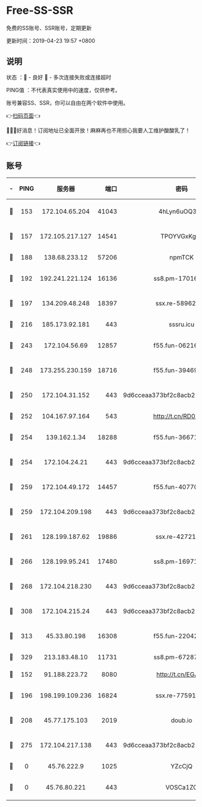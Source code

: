 # Free-SS-SSR

免费的SS账号、SSR账号，定期更新

更新时间：2019-04-23 19:57 +0800

## 说明

状态     ：🙂 - 良好 🙁 - 多次连接失败或连接超时

PING值   ：不代表真实使用中的速度，仅供参考。

账号兼容SS、SSR，你可以自由在两个软件中使用。

👉[扫码页面](https://liesauer.github.io/Free-SS-SSR/)👈

🎉🎉🎉好消息！订阅地址已全面开放！麻麻再也不用担心我要人工维护酸酸乳了！

👉[订阅链接](https://www.liesauer.net/yogurt/subscribe?ACCESS_TOKEN=DAYxR3mMaZAsaqUb)👈

## 账号

|-|PING|服务器|端口|密码|加密方式|区域|
|:----:|:----:|:-----:|-----:|:----:|:----:|:----:|
|🙂|153|172.104.65.204|41043|4hLyn6uOQ3hU|aes-256-cfb|JP|
|🙂|157|172.105.217.127|14541|TPOYVGxKglpi|aes-256-cfb|JP|
|🙂|188|138.68.233.12|57206|npmTCK|rc4-md5|US|
|🙂|192|192.241.221.124|16136|ss8.pm-17016090|aes-256-cfb|US|
|🙂|197|134.209.48.248|18397|ssx.re-58962936|aes-256-cfb|US|
|🙂|216|185.173.92.181|443|sssru.icu|rc4-md5|RU|
|🙂|243|172.104.56.69|12857|f55.fun-06216036|aes-256-cfb|SG|
|🙂|248|173.255.230.159|18716|f55.fun-39469519|aes-256-cfb|US|
|🙂|250|172.104.31.152|443|9d6cceaa373bf2c8acb22e60b6a58be6|aes-256-cfb|US|
|🙂|252|104.167.97.164|543|http://t.cn/RD0D7sx|rc4-md5|CA|
|🙂|254|139.162.1.34|18288|f55.fun-36671353|aes-256-cfb|SG|
|🙂|254|172.104.24.21|443|9d6cceaa373bf2c8acb22e60b6a58be6|aes-256-cfb|US|
|🙂|259|172.104.49.172|14457|f55.fun-40770290|aes-256-cfb|SG|
|🙂|259|172.104.209.198|443|9d6cceaa373bf2c8acb22e60b6a58be6|aes-256-cfb|US|
|🙂|261|128.199.187.62|19886|ssx.re-42721039|aes-256-cfb|SG|
|🙂|266|128.199.95.241|17480|ss8.pm-16971643|aes-256-cfb|SG|
|🙂|268|172.104.218.230|443|9d6cceaa373bf2c8acb22e60b6a58be6|aes-256-cfb|US|
|🙂|308|172.104.215.24|443|9d6cceaa373bf2c8acb22e60b6a58be6|aes-256-cfb|US|
|🙂|313|45.33.80.198|16308|f55.fun-22042256|aes-256-cfb|US|
|🙂|329|213.183.48.10|11731|ss8.pm-67287646|rc4-md5|RU|
|🙂|152|91.188.223.72|8080|http://t.cn/EGJIyrl|rc4-md5|RU|
|🙂|196|198.199.109.236|16824|ssx.re-77591360|aes-256-cfb|US|
|🙂|208|45.77.175.103|2019|doub.io|aes-128-ctr|SG|
|🙂|275|172.104.217.138|443|9d6cceaa373bf2c8acb22e60b6a58be6|aes-256-cfb|US|
|🙁|0|45.76.222.9|1025|YZcCjQ|rc4-md5|JP|
|🙁|0|45.76.80.221|443|VOSCa1ZG|aes-256-cfb|DE|
